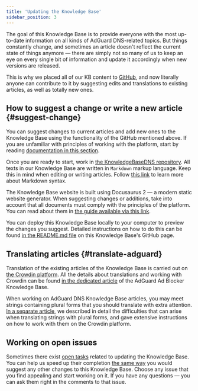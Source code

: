 ```yaml
---
title: 'Updating the Knowledge Base'
sidebar_position: 3
---
```


The goal of this Knowledge Base is to provide everyone with the most up-to-date information on all kinds of AdGuard DNS-related topics. But things constantly change, and sometimes an article doesn't reflect the current state of things anymore — there are simply not so many of us to keep an eye on every single bit of information and update it accordingly when new versions are released. 

This is why we placed all of our KB content to [GitHub](https://github.com/AdguardTeam/KnowledgeBaseDNS), and now literally anyone can contribute to it by suggesting edits and translations to existing articles, as well as totally new ones. 

## How to suggest a change or write a new article {#suggest-change}
 
You can suggest changes to current articles and add new ones to the Knowledge Base using the functionality of the GitHub mentioned above.
If you are unfamiliar with principles of working with the platform, start by reading [documentation in this section](https://docs.github.com/en).

Once you are ready to start, work in [the KnowledgeBaseDNS repository](https://github.com/AdguardTeam/KnowledgeBaseDNS). All texts in our Knowledge Base are written in `Markdown` markup language. Keep this in mind when editing or writing articles. Follow [this link](https://docs.github.com/en/get-started/writing-on-github/getting-started-with-writing-and-formatting-on-github/basic-writing-and-formatting-syntax) to learn more about Markdown syntax.

The Knowledge Base website is built using Docusaurus 2 — a modern static website generator. When suggesting changes or additions, take into account that all documents must comply with the principles of the platform. You can read about them in [the guide available via this link](https://docusaurus.io/docs/category/guides).

You can deploy this Knowledge Base locally to your computer to preview the changes you suggest. Detailed instructions on how to do this can be found [in the README.md file](https://github.com/AdguardTeam/KnowledgeBaseDNS/blob/master/README.md) on this Knowledge Base's GitHub page.

## Translating articles {#translate-adguard}

Translation of the existing articles of the Knowledge Base is carried out on [the Crowdin platform](https://crowdin.com/project/adguard-knowledge-bases). All the details about translations and working with Crowdin can be found [in the dedicated article](https://kb.adguard.com/en/general/adguard-translations) of the AdGuard Ad Blocker Knowledge Base.

When working on AdGuard DNS Knowledge Base articles, you may meet strings containing plural forms that you should translate with extra attention. [In a separate article](https://kb.adguard.com/en/miscellaneous/plurals), we described in detail the difficulties that can arise when translating strings with plural forms, and gave extensive instructions on how to work with them on the Crowdin platform. 

## Working on open issues

Sometimes there exist [open tasks](https://github.com/AdguardTeam/KnowledgeBaseDNS/issues/) related to updating the Knowledge Base. You can help us speed up their completion [the same way](#suggest-change) you would suggest any other changes to this Knowledge Base. Choose any issue that you find appealing and start working on it. If you have any questions — you can ask them right in the comments to that issue.
  